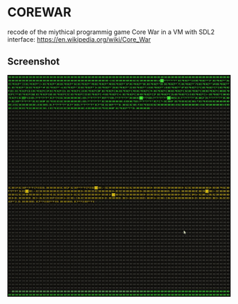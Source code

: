 # COREWAR

recode of the miythical programmig game Core War in a VM with SDL2 interface: https://en.wikipedia.org/wiki/Core_War

## Screenshot
![alt text](https://github.com/latiagertrutis/corewar/blob/master/images/ezgif.com-video-to-gif.gif)